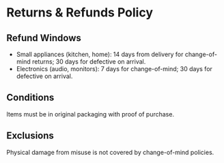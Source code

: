 # Returns & Refunds Policy
## Refund Windows
- Small appliances (kitchen, home): 14 days from delivery for change-of-mind returns; 30 days for defective on arrival.
- Electronics (audio, monitors): 7 days for change-of-mind; 30 days for defective on arrival.
## Conditions
Items must be in original packaging with proof of purchase.
## Exclusions
Physical damage from misuse is not covered by change-of-mind policies.
